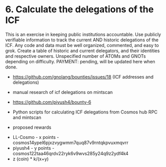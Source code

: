 # 6. Calculate the delegations of the ICF
  This is an exercise in keeping public institutions accountable.
  Use publicly verifiable information to track the current AND historic delegations of the ICF.
  Any code and data must be well organized, commented, and easy to grok.
  Create a table of historic and current delegators, and their identities and respective owners.
  Unspecified number of ATOMs and GNOTs depending on difficulty.
  PAYMENT: pending, will be updated here when done.

   * https://github.com/gnolang/bounties/issues/18 (ICF addresses and delegations)
   - manual research of icf delegations on mintscan

   * https://github.com/piyush4/bounty-6
   - Python scripts for calculating ICF delegations from Cosmos hub RPC and mintscan

   * proposed rewards
   - LL-Cosmo - x points - cosmos14ypel6pjxzvygwmm7quq87v9rntqkpvuxmqvrr
   - piyush4 - y points - cosmos122taa46qrdv22ryk6v9wvs285y24q9z2ydf4k4
   - z (coin) * k/(x+y)

